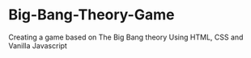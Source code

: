 # Big-Bang-Theory-Game
Creating a game based on The Big Bang theory
Using HTML, CSS and Vanilla Javascript
